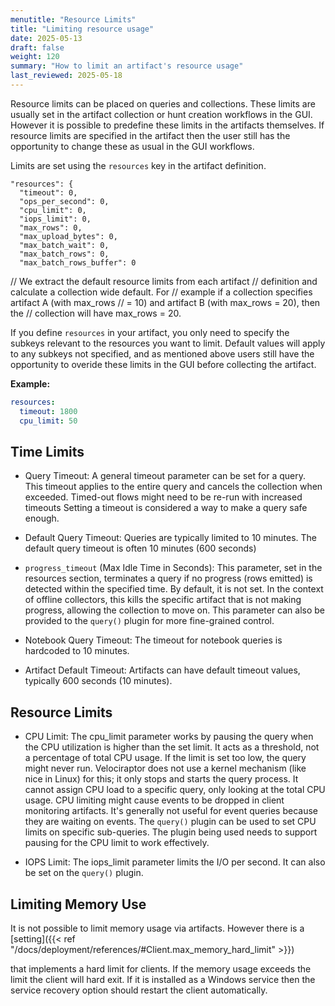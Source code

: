 ```yaml
---
menutitle: "Resource Limits"
title: "Limiting resource usage"
date: 2025-05-13
draft: false
weight: 120
summary: "How to limit an artifact's resource usage"
last_reviewed: 2025-05-18
---
```


Resource limits can be placed on queries and collections. These limits are
usually set in the artifact collection or hunt creation workflows in the GUI.
However it is possible to predefine these limits in the artifacts themselves. If
resource limits are specified in the artifact then the user still has the
opportunity to change these as usual in the GUI workflows.

Limits are set using the `resources` key in the artifact definition.

    "resources": {
      "timeout": 0,
      "ops_per_second": 0,
      "cpu_limit": 0,
      "iops_limit": 0,
      "max_rows": 0,
      "max_upload_bytes": 0,
      "max_batch_wait": 0,
      "max_batch_rows": 0,
      "max_batch_rows_buffer": 0

// We extract the default resource limits from each artifact
// definition and calculate a collection wide default. For
// example if a collection specifies artifact A (with max_rows
// = 10) and artifact B (with max_rows = 20), then the
// collection will have max_rows = 20.

If you define `resources` in your artifact, you only need to specify the subkeys
relevant to the resources you want to limit. Default values will apply to any
subkeys not specified, and as mentioned above users still have the opportunity
to overide these limits in the GUI before collecting the artifact.

**Example:**

```yaml
resources:
  timeout: 1800
  cpu_limit: 50
```

## Time Limits

  - Query Timeout: A general timeout parameter can be set for a query. This
    timeout applies to the entire query and cancels the collection when
    exceeded. Timed-out flows might need to be re-run with increased timeouts
    Setting a timeout is considered a way to make a query safe enough.

  - Default Query Timeout: Queries are typically limited to 10 minutes. The
    default query timeout is often 10 minutes (600 seconds)

  - `progress_timeout` (Max Idle Time in Seconds): This parameter, set in the
    resources section, terminates a query if no progress (rows emitted) is
    detected within the specified time. By default, it is not set. In the
    context of offline collectors, this kills the specific artifact that is not
    making progress, allowing the collection to move on. This parameter can also
    be provided to the `query()` plugin for more fine-grained control.

  - Notebook Query Timeout: The timeout for notebook queries is hardcoded to 10
    minutes.

  - Artifact Default Timeout: Artifacts can have default timeout values,
    typically 600 seconds (10 minutes).

## Resource Limits

- CPU Limit: The cpu_limit parameter works by pausing the query when the CPU
  utilization is higher than the set limit. It acts as a threshold, not a
  percentage of total CPU usage. If the limit is set too low, the query might
  never run. Velociraptor does not use a kernel mechanism (like nice in Linux)
  for this; it only stops and starts the query process. It cannot assign CPU
  load to a specific query, only looking at the total CPU usage. CPU limiting
  might cause events to be dropped in client monitoring artifacts. It's
  generally not useful for event queries because they are waiting on events. The
  `query()` plugin can be used to set CPU limits on specific sub-queries. The
  plugin being used needs to support pausing for the CPU limit to work
  effectively.

- IOPS Limit: The iops_limit parameter limits the I/O per second. It can also be
  set on the `query()` plugin.

## Limiting Memory Use

It is not possible to limit memory usage via artifacts. However there is a
[setting]({{< ref "/docs/deployment/references/#Client.max_memory_hard_limit" >}})

that implements a hard limit for clients. If the memory usage exceeds the limit
the client will hard exit. If it is installed as a Windows service then the
service recovery option should restart the client automatically.